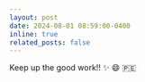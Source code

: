 ```yaml
---
layout: post
date: 2024-08-01 08:59:00-0400
inline: true
related_posts: false
---
```


Keep up the good work!! :sparkles: :smile: 🇵🇪
